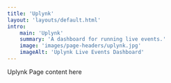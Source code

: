 ```yaml
---
title: 'Uplynk'
layout: 'layouts/default.html'
intro:
    main: 'Uplynk'
    summary: 'A dashboard for running live events.'
    image: 'images/page-headers/uplynk.jpg'
    imageAlt: 'Uplynk Live Events Dashboard'
---
```


Uplynk Page content here